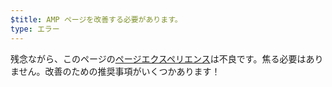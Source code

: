 ```yaml
---
$title: AMP ページを改善する必要があります。
type: エラー
---
```


残念ながら、このページの[ページエクスペリエンス](https://developers.google.com/search/docs/guides/page-experience)は不良です。焦る必要はありません。改善のための推奨事項がいくつかあります！
